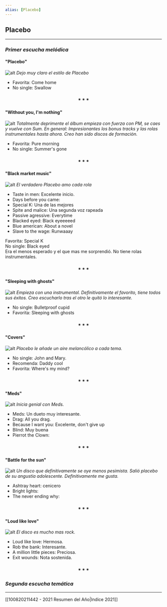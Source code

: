```yaml
---
alias: [Placebo]
---
```

## Placebo
---

### *Primer escucha melódica*

#### "Placebo"  
![alt](https://upload.wikimedia.org/wikipedia/en/9/9d/Placebo_album.jpg)
_Dejo muy claro el estilo de Placebo_
+ Favorita: Come home  
+ No single: Swallow  

<div align='center'>
  <h3> * * * </h3>
</div>

#### "Without you, I'm nothing"
![alt](https://upload.wikimedia.org/wikipedia/en/7/7b/Without_you_im_nothing.jpg)
_Totalmente deprimente el álbum empieza con fuerza con PM, se caes y vuelve con Sum._
_En general: Impresionantes los bonus tracks y las rolas instrumentales hasta ahora. Creo han sido discos de formación._
+ Favorita: Pure morning  
+ No single: Summer's gone

<div align='center'>
  <h3> * * * </h3>
</div>

#### "Black market music"
![alt](https://upload.wikimedia.org/wikipedia/en/b/be/Black_market_music.jpg)
_El verdadero Placebo amo cada rola_
- Taste in men: Excelente inicio.  
- Days before you came:  
- Special K: Una de las mejores  
- Spite and malice: Una segunda voz rapeada  
- Passive agressive: Everytime  
- Blacked eyed: Black eyeeeeed  
- Blue american: About a novel  
- Slave to the wage: Runwaaay  
  
Favorita: Special K  
No single: Black eyed  
Era el menos esperado y el que mas me sorprendió. No tiene rolas instrumentales. 

<div align='center'>
  <h3> * * * </h3>
</div>

#### "Sleeping with ghosts"
![alt](https://upload.wikimedia.org/wikipedia/en/1/1e/Sleeping_with_ghosts.jpg)
_Empieza con una instrumental. Definitivamente el favorito, tiene todos sus éxitos. Creo escucharlo tras el otro le quitó lo interesante._
+ No single: Bulletproof cupid  
+ Favorita: Sleeping with ghosts  

<div align='center'>
	<h3> * * * </h3>
</div>

#### "Covers"
![alt](https://upload.wikimedia.org/wikipedia/en/a/ac/Placebo_Covers.jpg)
_Placebo le añade un aire melancólico a cada tema._
+ No single: John and Mary.  
+ Recomenda: Daddy cool  
+ Favorita: Where's my mind?  

<div align='center'>
	<h3> * * * </h3>
</div>

#### "Meds"
![alt](https://upload.wikimedia.org/wikipedia/en/9/92/Placebomeds.jpg)
_Inicia genial con Meds._
- Meds: Un dueto muy interesante. 
- Drag: All you drag.  
- Because I want you: Excelente, don't give up  
- Blind: Muy buena  
- Pierrot the Clown:  

<div align='center'>
	<h3> * * * </h3>
</div>

#### "Battle for the sun"
![alt](https://upload.wikimedia.org/wikipedia/en/8/80/Battlecover.jpg)
_Un disco que definitivamente se oye menos pesimista. Salió placebo de su angustia adolescente. Definitivamente me gusta._
+ Ashtray heart: cenicero  
+ Bright lights:  
+ The never ending why:  

<div align='center'>
	<h3> * * * </h3>
</div>

#### "Loud like love"
![alt](https://upload.wikimedia.org/wikipedia/en/1/13/Loud_Like_Love.png)
_El disco es mucho mas rock._  
- Loud like love: Hermosa.  
- Rob the bank: Interesante.  
- A million little pieces: Preciosa.  
- Exit wounds: Nota sostenida.  

<div align='center'>
	<h3> * * * </h3>
</div>

### *Segunda escucha temática*

---
[[100820211442 - 2021 Resumen del Año|Indice 2021]]

